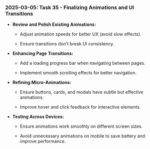### 2025-03-05: Task 35 - Finalizing Animations and UI Transitions

* **Review and Polish Existing Animations:**

    * Adjust animation speeds for better UX (avoid slow effects).

    * Ensure transitions don’t break UI consistency.

* **Enhancing Page Transitions:**

    * Add a loading progress bar when navigating between pages.

    * Implement smooth scrolling effects for better navigation.

* **Refining Micro-Animations:**

    * Ensure buttons, cards, and modals have subtle but effective animations.

    * Improve hover and click feedback for interactive elements.

* **Testing Across Devices:**

    * Ensure animations work smoothly on different screen sizes.

    * Avoid unnecessary animations on mobile to save battery and improve performance.

